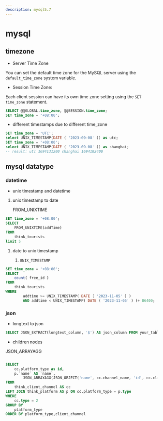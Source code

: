 ```yaml
---
description: mysql5.7
---
```


# mysql

##

## timezone&#x20;

* Server Time Zone

You can set the default time zone for the MySQL server using the `default_time_zone` system variable.

* Session Time Zone:

Each client session can have its own time zone setting using the `SET time_zone` statement.

```sql
SELECT @@GLOBAL.time_zone, @@SESSION.time_zone;
SET time_zone = '+08:00';
```



* different timestamps due to different time\_zone

```sql
SET time_zone = 'UTC';
select UNIX_TIMESTAMP(DATE ( '2023-09-08' )) as utc;
SET time_zone = '+08:00';
select UNIX_TIMESTAMP(DATE ( '2023-09-08' )) as shanghai;
-- result: utc 1694131200 shanghai 1694102400
```



## mysql datatype



### datetime



* unix timestamp and datetime

1.  unix timestamp to date

    FROM\_UNIXTIME

```sql
SET time_zone = '+08:00';
SELECT
	FROM_UNIXTIME(addTime)
FROM
	think_tourists 
limit 5
```

1. date to unix timestamp
   1. ```
      UNIX_TIMESTAMP
      ```

```sql
SET time_zone = '+08:00';
SELECT
	count( free_id ) 
FROM
	think_tourists 
WHERE
		addtime >= UNIX_TIMESTAMP( DATE ( '2023-11-05' ) ) 
		AND addtime < UNIX_TIMESTAMP( DATE ( '2023-11-05' ) )+ 86400;
```



### json



* longtext to json

```sql
SELECT JSON_EXTRACT(longtext_column, '$') AS json_column FROM your_table;
```



* children nodes

JSON\_ARRAYAGG

```sql

SELECT
    cc.platform_type as id,
    p.`name` AS `name`,
		JSON_ARRAYAGG(JSON_OBJECT('name', cc.channel_name, 'id', cc.client_channel)) as channel
FROM
    think_client_channel AS cc
LEFT JOIN think_platform AS p ON cc.platform_type = p.type
WHERE
    cc.type = 2
GROUP BY
    platform_type
ORDER BY platform_type,client_channel


```
